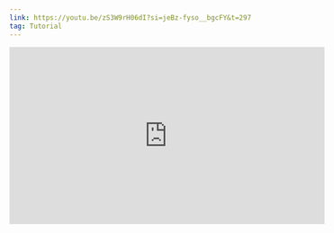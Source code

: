 ```yaml
---
link: https://youtu.be/zS3W9rH06dI?si=jeBz-fyso__bgcFY&t=297
tag: Tutorial
---
```

<iframe width="560" height="315" src="https://www.youtube.com/embed/zS3W9rH06dI?si=qrAZjRV7CMYT4qlI&amp;start=297" title="YouTube video player" frameborder="0" allow="accelerometer; autoplay; clipboard-write; encrypted-media; gyroscope; picture-in-picture; web-share" referrerpolicy="strict-origin-when-cross-origin" allowfullscreen></iframe>
